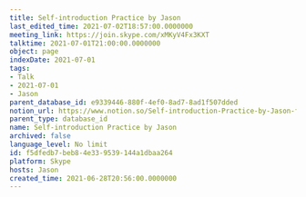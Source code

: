 ```yaml
---
title: Self-introduction Practice by Jason
last_edited_time: 2021-07-02T18:57:00.0000000
meeting_link: https://join.skype.com/xMKyV4Fx3KXT
talktime: 2021-07-01T21:00:00.0000000
object: page
indexDate: 2021-07-01
tags:
- Talk
- 2021-07-01
- Jason
parent_database_id: e9339446-880f-4ef0-8ad7-8ad1f507dded
notion_url: https://www.notion.so/Self-introduction-Practice-by-Jason-f5dfedb7beb84e339539144a1dbaa264
parent_type: database_id
name: Self-introduction Practice by Jason
archived: false
language_level: No limit
id: f5dfedb7-beb8-4e33-9539-144a1dbaa264
platform: Skype
hosts: Jason
created_time: 2021-06-28T20:56:00.0000000
---
```







